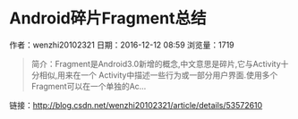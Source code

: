 # Android碎片Fragment总结
作者：wenzhi20102321
日期：2016-12-12 08:59
浏览量：1719
> 简介：Fragment是Android3.0新增的概念,中文意思是碎片,它与Activity十分相似,用来在一个 Activity中描述一些行为或一部分用户界面.使用多个Fragment可以在一个单独的Ac...

 链接：http://blog.csdn.net/wenzhi20102321/article/details/53572610
